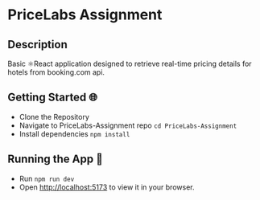 # PriceLabs Assignment

## Description
Basic ⚛️React application designed to retrieve real-time pricing details for hotels from booking.com api.

## Getting Started 🌐
- Clone the Repository
- Navigate to PriceLabs-Assignment repo
  `cd PriceLabs-Assignment`
- Install dependencies
  `npm install`

## Running the App 🚀
- Run
  `npm run dev`
- Open [http://localhost:5173](http://localhost:5173) to view it in your browser.

